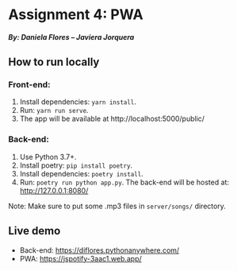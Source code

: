 # Assignment 4: PWA
##### By: Daniela Flores – Javiera Jorquera

## How to run locally
### Front-end:
1. Install dependencies: `yarn install`.
2. Run: `yarn run serve`.
3. The app will be available at http://localhost:5000/public/

### Back-end:
1. Use Python 3.7+.
2. Install poetry: `pip install poetry`.
3. Install dependencies: `poetry install`.
4. Run: `poetry run python app.py`. The back-end will be hosted at: http://127.0.0.1:8080/

Note: Make sure to put some .mp3 files in `server/songs/` directory.

## Live demo
- Back-end: https://diflores.pythonanywhere.com/
- PWA: https://jspotify-3aac1.web.app/